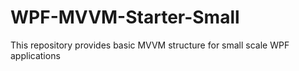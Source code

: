 # WPF-MVVM-Starter-Small
This repository provides basic MVVM structure for small scale WPF applications

